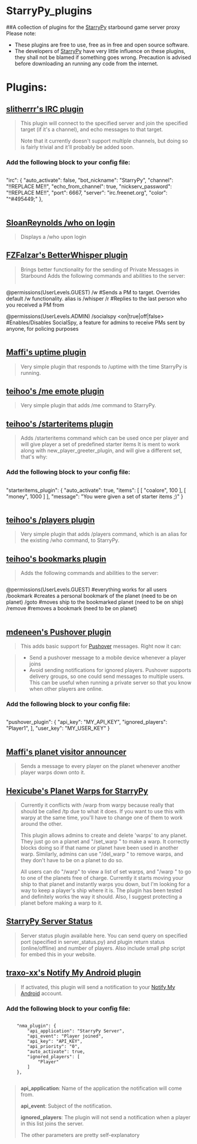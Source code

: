 StarryPy_plugins
================

##A collection of plugins for the [StarryPy](https://github.com/CarrotsAreMediocre/StarryPy) starbound game server proxy
Please note:

* These plugins are free to use, free as in free and open source software.
* The developers of [StarryPy](https://github.com/CarrotsAreMediocre/StarryPy) have very little influence on these plugins, they shall not be blamed if something goes wrong. Precaution is advised before downloading an running any code from the internet.


# Plugins:

## [slitherrr's IRC plugin](https://github.com/StarryPy/StarryPy_plugins/tree/master/plugins/irc_plugin)
> This plugin will connect to the specified server and join the specified target (if it's a channel), and echo messages to that target.
>
> Note that it currently doesn't support multiple channels, but doing so is fairly trivial and it'll probably be added soon.
### Add the following block to your config file:

>```
"irc": {
            "auto_activate": false,
            "bot_nickname": "StarryPy",
            "channel": "!!REPLACE ME!!",
            "echo_from_channel": true,
            "nickserv_password": "!!REPLACE ME!!",
            "port": 6667,
            "server": "irc.freenet.org",
            "color": "^#495449;"
        },
>```


## [SloanReynolds /who on login](https://github.com/MrMarvin/StarryPy_plugins/blob/master/plugins/loginwho_plugin)
> Displays a /who upon login

## [FZFalzar's BetterWhisper plugin](https://github.com/FZFalzar/StarryPy_plugins/tree/brutus_whisper/plugins/brutus_whisper)
> Brings better functionality for the sending of Private Messages in Starbound
> Adds the following commands and abilities to the server:
> ```
@permissions(UserLevels.GUEST)
/w <name> <message> 			#Sends a PM to target. Overrides default /w functionality. alias is /whisper
/r <message>      				#Replies to the last person who you received a PM from

@permissions(UserLevels.ADMIN)
/socialspy <on|true|off|false>	#Enables/Disables SocialSpy, a feature for admins to receive PMs sent by anyone, for policing purposes
> ```

## [Maffi's uptime plugin](https://github.com/MrMarvin/StarryPy_plugins/blob/master/plugins/uptime)
> Very simple plugin that responds to /uptime with the time StarryPy is running.

## [teihoo's /me emote plugin](https://github.com/StarryPy/StarryPy_plugins/tree/master/plugins/emotes)
> Very simple plugin that adds /me <emote> command to StarryPy.

## [teihoo's /starteritems plugin](https://github.com/StarryPy/StarryPy_plugins/tree/master/plugins/starteritems)
> Adds /starteritems command which can be used once per player and will give player a set of predefined starter items
> It is ment to work along with new_player_greeter_plugin, and will give a different set, that's why:

### Add the following block to your config file:

>```
"starteritems_plugin": {
    "auto_activate": true,
    "items": [
    [ "coalore", 100 ],
    [ "money", 1000 ]
    ],
    "message": "You were given a set of starter items ;)"
  }
>```

## [teihoo's /players plugin](https://github.com/StarryPy/StarryPy_plugins/tree/master/plugins/players)
> Very simple plugin that adds /players command, which is an alias for the existing /who command, to StarryPy.

## [teihoo's bookmarks plugin](https://github.com/StarryPy/StarryPy_plugins/tree/master/plugins/bookmarks)
> Adds the following commands and abilities to the server:
> ```
@permissions(UserLevels.GUEST)  #everything works for all users
/bookmark <name>  #creates a personal bookmark of the planet (need to be on planet)
/goto <name>      #moves ship to the bookmarked planet (need to be on ship)
/remove <name>    #removes a bookmark (need to be on planet)
> ```

## [mdeneen's Pushover plugin](https://github.com/StarryPy/StarryPy_plugins/tree/master/plugins/pushover_plugin)
> This adds basic support for [Pushover](https://pushover.net) messages. Right now it can:

> - Send a pushover message to a mobile device whenever a player joins
> - Avoid sending notifications for ignored players.
> Pushover supports delivery groups, so one could send messages to multiple users. This can be useful when running a private server so that you know when other players are online.

### Add the following block to your config file:

> ```
"pushover_plugin": {
    "api_key": "MY_API_KEY",
    "ignored_players":
        "Player1",
    ],
    "user_key": "MY_USER_KEY"
}
>```

## [Maffi's planet visitor announcer](https://github.com/StarryPy/StarryPy_plugins/tree/master/plugins/planet_visitor_announcer)
> Sends a message to every player on the planet whenever another player warps down onto it.

## [Hexicube's Planet Warps for StarryPy](https://github.com/MrMarvin/StarryPy_plugins/blob/master/plugins/hexicube_planet_warps_for_starrypy.py)

> Currently it conflicts with /warp from warpy because really that should be called /tp due to what it does. If you want to use this with warpy at the same time, you'll have to change one of them to work around the other.
>
>This plugin allows admins to create and delete 'warps' to any planet. They just go on a planet and "/set_warp <name>" to make a warp. It correctly blocks doing so if that name or planet have been used in another warp.
>Similarly, admins can use "/del_warp <name>" to remove warps, and they don't have to be on a planet to do so.
>
>All users can do "/warp" to view a list of set warps, and "/warp <name>" to go to one of the planets free of charge. Currently it starts moving your ship to that planet and instantly warps you down, but I'm looking for a way to keep a player's ship where it is. The plugin has been tested and definitely works the way it should. Also, I suggest protecting a planet before making a warp to it.

## [StarryPy Server Status](https://bitbucket.org/zvorgan/starrypy-server-status/)
>Server status plugin available here. You can send query on specified port (specified in server_status.py) and plugin return status (online/offline) and number of players.
>Also include small php script for embed this in your website.

## [traxo-xx's Notify My Android plugin](https://github.com/StarryPy/StarryPy_plugins/tree/master/plugins/nma_plugin)
> If activated, this plugin will send a notification to your [Notify My Android](https://www.notifymyandroid.com/) account.

### Add the following block to your config file:

> ```javascript
        "nma_plugin": {
            "api_application": "StarryPy Server",
            "api_event": "Player joined",
            "api_key": "API_KEY",
            "api_priority": "0",
            "auto_activate": true,
            "ignored_players": [
                "Player"
            ]
        },
>```

> **api_application**: Name of the application the notification will come from.
>
> **api_event**: Subject of the notification.
>
> **ignored_players**: The plugin will not send a notification when a player in this list joins the server.
>
> The other parameters are pretty self-explanatory

